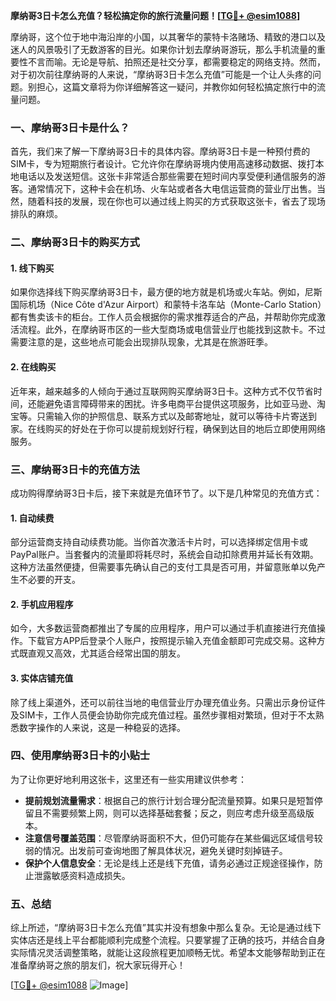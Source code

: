 **摩纳哥3日卡怎么充值？轻松搞定你的旅行流量问题！[[TG💪+ @esim1088](https://t.me/s/esim1088)]**

摩纳哥，这个位于地中海沿岸的小国，以其奢华的蒙特卡洛赌场、精致的港口以及迷人的风景吸引了无数游客的目光。如果你计划去摩纳哥游玩，那么手机流量的重要性不言而喻。无论是导航、拍照还是社交分享，都需要稳定的网络支持。然而，对于初次前往摩纳哥的人来说，“摩纳哥3日卡怎么充值”可能是一个让人头疼的问题。别担心，这篇文章将为你详细解答这一疑问，并教你如何轻松搞定旅行中的流量问题。

### 一、摩纳哥3日卡是什么？

首先，我们来了解一下摩纳哥3日卡的具体内容。摩纳哥3日卡是一种预付费的SIM卡，专为短期旅行者设计。它允许你在摩纳哥境内使用高速移动数据、拨打本地电话以及发送短信。这张卡非常适合那些需要在短时间内享受便利通信服务的游客。通常情况下，这种卡会在机场、火车站或者各大电信运营商的营业厅出售。当然，随着科技的发展，现在你也可以通过线上购买的方式获取这张卡，省去了现场排队的麻烦。

### 二、摩纳哥3日卡的购买方式

#### 1. 线下购买
如果你选择线下购买摩纳哥3日卡，最方便的地方就是机场或火车站。例如，尼斯国际机场（Nice Côte d'Azur Airport）和蒙特卡洛车站（Monte-Carlo Station）都有售卖该卡的柜台。工作人员会根据你的需求推荐适合的产品，并帮助你完成激活流程。此外，在摩纳哥市区的一些大型商场或电信营业厅也能找到这款卡。不过需要注意的是，这些地点可能会出现排队现象，尤其是在旅游旺季。

#### 2. 在线购买
近年来，越来越多的人倾向于通过互联网购买摩纳哥3日卡。这种方式不仅节省时间，还能避免语言障碍带来的困扰。许多电商平台提供这项服务，比如亚马逊、淘宝等。只需输入你的护照信息、联系方式以及邮寄地址，就可以等待卡片寄送到家。在线购买的好处在于你可以提前规划好行程，确保到达目的地后立即使用网络服务。

### 三、摩纳哥3日卡的充值方法

成功购得摩纳哥3日卡后，接下来就是充值环节了。以下是几种常见的充值方式：

#### 1. 自动续费
部分运营商支持自动续费功能。当你首次激活卡片时，可以选择绑定信用卡或PayPal账户。当套餐内的流量即将耗尽时，系统会自动扣除费用并延长有效期。这种方法虽然便捷，但需要事先确认自己的支付工具是否可用，并留意账单以免产生不必要的开支。

#### 2. 手机应用程序
如今，大多数运营商都推出了专属的应用程序，用户可以通过手机直接进行充值操作。下载官方APP后登录个人账户，按照提示输入充值金额即可完成交易。这种方式既直观又高效，尤其适合经常出国的朋友。

#### 3. 实体店铺充值
除了线上渠道外，还可以前往当地的电信营业厅办理充值业务。只需出示身份证件及SIM卡，工作人员便会协助你完成充值过程。虽然步骤相对繁琐，但对于不太熟悉数字操作的人来说，这是一种稳妥的选择。

### 四、使用摩纳哥3日卡的小贴士

为了让你更好地利用这张卡，这里还有一些实用建议供参考：

- **提前规划流量需求**：根据自己的旅行计划合理分配流量预算。如果只是短暂停留且不需要频繁上网，则可以选择基础套餐；反之，则应考虑升级至高级版本。
- **注意信号覆盖范围**：尽管摩纳哥面积不大，但仍可能存在某些偏远区域信号较弱的情况。出发前可查询地图了解具体状况，避免关键时刻掉链子。
- **保护个人信息安全**：无论是线上还是线下充值，请务必通过正规途径操作，防止泄露敏感资料造成损失。

### 五、总结

综上所述，“摩纳哥3日卡怎么充值”其实并没有想象中那么复杂。无论是通过线下实体店还是线上平台都能顺利完成整个流程。只要掌握了正确的技巧，并结合自身实际情况灵活调整策略，就能让这段旅程更加顺畅无忧。希望本文能够帮助到正在准备摩纳哥之旅的朋友们，祝大家玩得开心！

[[TG💪+ @esim1088](https://t.me/s/esim1088) ![Image](https://i.postimg.cc/4NQfJmqS/Snipaste-2025-05-13-00-14-12.png)]